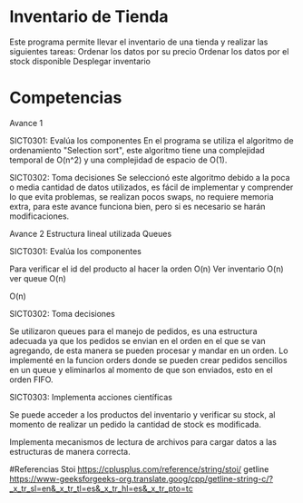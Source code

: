 
# Inventario de Tienda
Este programa permite llevar el inventario de una tienda y realizar las siguientes tareas:
Ordenar los datos por su precio
Ordenar los datos por el stock disponible
Desplegar inventario




# Competencias

Avance 1

SICT0301: Evalúa los componentes
En el programa se utiliza el algoritmo de ordenamiento "Selection sort", este algoritmo tiene una complejidad temporal de O(n^2)
y una complejidad de espacio de O(1). 

SICT0302: Toma decisiones
Se seleccionó este algoritmo debido a la poca o media cantidad de datos utilizados, es fácil de implementar y comprender lo que evita problemas, 
se realizan pocos swaps, no requiere memoria extra, para este avance funciona bien, pero si es necesario se harán modificaciones. 

Avance 2
Estructura lineal utilizada Queues

SICT0301: Evalúa los componentes

Para verificar el id del producto al hacer la orden O(n)
Ver inventario O(n)
ver queue O(n)

O(n)

SICT0302: Toma decisiones

Se utilizaron queues para el manejo de pedidos, es una estructura adecuada ya que los pedidos se envian en el orden en el que se van agregando, 
de esta manera se pueden procesar y mandar en un orden. Lo implementé en la funcion orders donde se pueden crear pedidos sencillos en un queue 
y eliminarlos al momento de que son enviados, esto en el orden FIFO.

SICT0303: Implementa acciones científicas

Se puede acceder a los productos del inventario y verificar su stock, al momento de realizar un pedido la cantidad de stock es modificada.

Implementa mecanismos de lectura de archivos para cargar datos a las estructuras de manera correcta.

#Referencias
Stoi
https://cplusplus.com/reference/string/stoi/
getline
https://www-geeksforgeeks-org.translate.goog/cpp/getline-string-c/?_x_tr_sl=en&_x_tr_tl=es&_x_tr_hl=es&_x_tr_pto=tc
